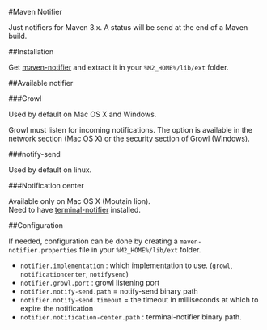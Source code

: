 #Maven Notifier

Just notifiers for Maven 3.x.
A status will be send at the end of a Maven build.

##Installation

Get [maven-notifier](http://repository-jcgay.forge.cloudbees.com/release/com/github/jcgay/maven/maven-notifier/0.5/maven-notifier-0.5.zip) and extract it in your `%M2_HOME%/lib/ext` folder.

##Available notifier

###Growl

Used by default on Mac OS X and Windows.

Growl must listen for incoming notifications. The option is available in the network section (Mac OS X) or the security section of Growl (Windows).

###notify-send

Used by default on linux.

###Notification center

Available only on Mac OS X (Moutain lion).  
Need to have [terminal-notifier](https://github.com/alloy/terminal-notifier) installed.

##Configuration

If needed, configuration can be done by creating a `maven-notifier.properties` file in your `%M2_HOME%/lib/ext` folder.  

- `notifier.implementation` : which implementation to use. (`growl`, `notificationcenter`, `notifysend`)
- `notifier.growl.port` : growl listening port
- `notifier.notify-send.path` = notify-send binary path
- `notifier.notify-send.timeout` = the timeout in milliseconds at which to expire the notification
- `notifier.notification-center.path` : terminal-notifier binary path.
